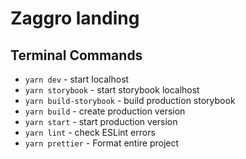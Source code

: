 # Zaggro landing

## Terminal Commands

- `yarn dev` - start localhost
- `yarn storybook` - start storybook localhost
- `yarn build-storybook` - build production storybook
- `yarn build` - create production version
- `yarn start` - start production version
- `yarn lint` - check ESLint errors
- `yarn prettier` - Format entire project
